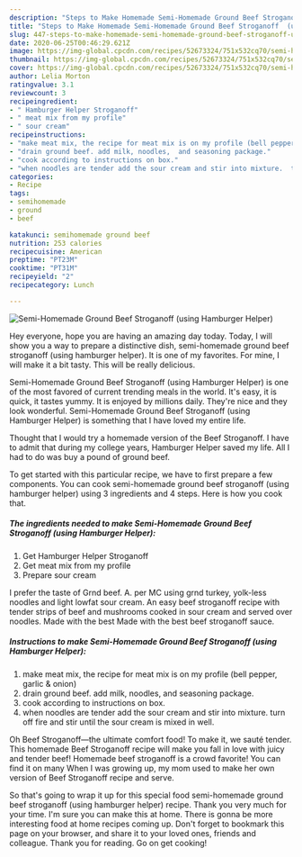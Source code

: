 ```yaml
---
description: "Steps to Make Homemade Semi-Homemade Ground Beef Stroganoff  (using Hamburger Helper)"
title: "Steps to Make Homemade Semi-Homemade Ground Beef Stroganoff  (using Hamburger Helper)"
slug: 447-steps-to-make-homemade-semi-homemade-ground-beef-stroganoff-using-hamburger-helper
date: 2020-06-25T00:46:29.621Z
image: https://img-global.cpcdn.com/recipes/52673324/751x532cq70/semi-homemade-ground-beef-stroganoff-using-hamburger-helper-recipe-main-photo.jpg
thumbnail: https://img-global.cpcdn.com/recipes/52673324/751x532cq70/semi-homemade-ground-beef-stroganoff-using-hamburger-helper-recipe-main-photo.jpg
cover: https://img-global.cpcdn.com/recipes/52673324/751x532cq70/semi-homemade-ground-beef-stroganoff-using-hamburger-helper-recipe-main-photo.jpg
author: Lelia Morton
ratingvalue: 3.1
reviewcount: 3
recipeingredient:
- " Hamburger Helper Stroganoff"
- " meat mix from my profile"
- " sour cream"
recipeinstructions:
- "make meat mix, the recipe for meat mix is on my profile (bell pepper, garlic  &amp; onion)"
- "drain ground beef. add milk, noodles,  and seasoning package."
- "cook according to instructions on box."
- "when noodles are tender add the sour cream and stir into mixture.  turn off fire and stir until the sour cream is mixed in well."
categories:
- Recipe
tags:
- semihomemade
- ground
- beef

katakunci: semihomemade ground beef 
nutrition: 253 calories
recipecuisine: American
preptime: "PT23M"
cooktime: "PT31M"
recipeyield: "2"
recipecategory: Lunch

---
```



![Semi-Homemade Ground Beef Stroganoff  (using Hamburger Helper)](https://img-global.cpcdn.com/recipes/52673324/751x532cq70/semi-homemade-ground-beef-stroganoff-using-hamburger-helper-recipe-main-photo.jpg)

Hey everyone, hope you are having an amazing day today. Today, I will show you a way to prepare a distinctive dish, semi-homemade ground beef stroganoff  (using hamburger helper). It is one of my favorites. For mine, I will make it a bit tasty. This will be really delicious.

Semi-Homemade Ground Beef Stroganoff  (using Hamburger Helper) is one of the most favored of current trending meals in the world. It's easy, it is quick, it tastes yummy. It is enjoyed by millions daily. They're nice and they look wonderful. Semi-Homemade Ground Beef Stroganoff  (using Hamburger Helper) is something that I have loved my entire life.

Thought that I would try a homemade version of the Beef Stroganoff. I have to admit that during my college years, Hamburger Helper saved my life. All I had to do was buy a pound of ground beef.


To get started with this particular recipe, we have to first prepare a few components. You can cook semi-homemade ground beef stroganoff  (using hamburger helper) using 3 ingredients and 4 steps. Here is how you cook that.

<!--inarticleads1-->

##### The ingredients needed to make Semi-Homemade Ground Beef Stroganoff  (using Hamburger Helper):

1. Get  Hamburger Helper Stroganoff
1. Get  meat mix from my profile
1. Prepare  sour cream


I prefer the taste of Grnd beef. A. per MC using grnd turkey, yolk-less noodles and light lowfat sour cream. An easy beef stroganoff recipe with tender strips of beef and mushrooms cooked in sour cream and served over noodles. Made with the best Made with the best beef stroganoff sauce. 

<!--inarticleads2-->

##### Instructions to make Semi-Homemade Ground Beef Stroganoff  (using Hamburger Helper):

1. make meat mix, the recipe for meat mix is on my profile (bell pepper, garlic  &amp; onion)
1. drain ground beef. add milk, noodles,  and seasoning package.
1. cook according to instructions on box.
1. when noodles are tender add the sour cream and stir into mixture.  turn off fire and stir until the sour cream is mixed in well.


Oh Beef Stroganoff—the ultimate comfort food! To make it, we sauté tender. This homemade Beef Stroganoff recipe will make you fall in love with juicy and tender beef! Homemade beef stroganoff is a crowd favorite! You can find it on many When I was growing up, my mom used to make her own version of Beef Stroganoff recipe and serve. 

So that's going to wrap it up for this special food semi-homemade ground beef stroganoff  (using hamburger helper) recipe. Thank you very much for your time. I'm sure you can make this at home. There is gonna be more interesting food at home recipes coming up. Don't forget to bookmark this page on your browser, and share it to your loved ones, friends and colleague. Thank you for reading. Go on get cooking!
